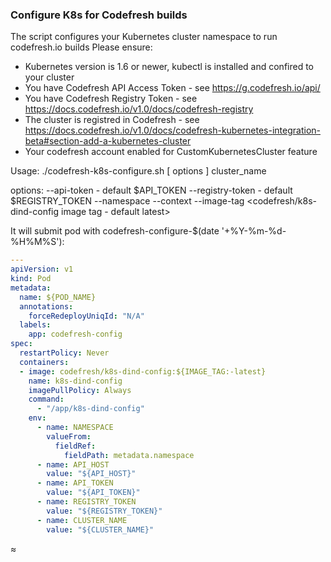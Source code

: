 ### Configure K8s for Codefresh builds

The script configures your Kubernetes cluster namespace to run codefresh.io builds 
Please ensure:
  - Kubernetes version is 1.6 or newer, kubectl is installed and confired to your cluster
  - You have Codefresh API Access Token - see https://g.codefresh.io/api/
  - You have Codefresh Registry Token - see https://docs.codefresh.io/v1.0/docs/codefresh-registry
  - The cluster is registred in Codefresh - see https://docs.codefresh.io/v1.0/docs/codefresh-kubernetes-integration-beta#section-add-a-kubernetes-cluster
  - Your codefresh account enabled for CustomKubernetesCluster feature

Usage:
  ./codefresh-k8s-configure.sh [ options ] cluster_name

  options:
  --api-token <codefresh api token> - default $API_TOKEN
  --registry-token <codefresh registry token> - default $REGISTRY_TOKEN
  --namespace <kubernetes namespace>
  --context <kubectl context>
  --image-tag <codefresh/k8s-dind-config image tag - default latest>
  
  
It will submit pod with codefresh-configure-$(date '+%Y-%m-%d-%H%M%S'):

```yaml
---
apiVersion: v1
kind: Pod
metadata:
  name: ${POD_NAME}
  annotations:
    forceRedeployUniqId: "N/A"
  labels:
    app: codefresh-config
spec:
  restartPolicy: Never
  containers:
  - image: codefresh/k8s-dind-config:${IMAGE_TAG:-latest}
    name: k8s-dind-config
    imagePullPolicy: Always
    command:
      - "/app/k8s-dind-config"
    env:
      - name: NAMESPACE
        valueFrom:
          fieldRef:
            fieldPath: metadata.namespace
      - name: API_HOST
        value: "${API_HOST}"
      - name: API_TOKEN
        value: "${API_TOKEN}"
      - name: REGISTRY_TOKEN
        value: "${REGISTRY_TOKEN}"
      - name: CLUSTER_NAME
        value: "${CLUSTER_NAME}"
```

≈
  
  

